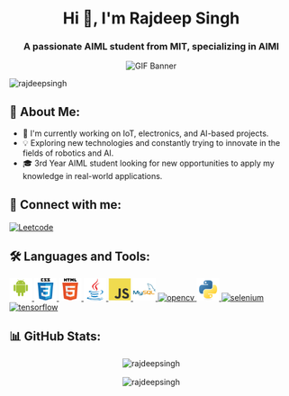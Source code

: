 <h1 align="center">Hi 👋, I'm Rajdeep Singh</h1>
<h3 align="center">A passionate AIML student from MIT, specializing in AIMl</h3>

<!-- GIF Banner -->
<p align="center">
  <img src="https://developers.giphy.com/branch/master/static/api-c99e353f761d318322c853c03ebcf21b.gif" alt="GIF Banner" width="100%" height="250"/>
</p>



<p align="left">
  <img src="https://komarev.com/ghpvc/?username=rajdeepsingh&label=Profile%20views&color=blue&style=plastic" alt="rajdeepsingh" />
</p>

<h2 align="left">🌟 About Me:</h2>
<ul>
  <li>🚀 I'm currently working on IoT, electronics, and AI-based projects.</li>
  <li>💡 Exploring new technologies and constantly trying to innovate in the fields of robotics and AI.</li>
  <li>🎓 3rd Year AIML student looking for new opportunities to apply my knowledge in real-world applications.</li>
</ul>

<h2 align="left">🔗 Connect with me:</h2>
<p align="left">
  <a href="https://www.leetcode.com/rajdeepsingh5272" target="_blank">
    <img align="center" src="https://raw.githubusercontent.com/rahuldkjain/github-profile-readme-generator/master/src/images/icons/Social/leet-code.svg" alt="Leetcode" height="30" width="40" />
  </a>
</p>

<h2 align="left">🛠 Languages and Tools:</h2>
<p align="left">
  <a href="https://developer.android.com" target="_blank" rel="noreferrer">
    <img src="https://raw.githubusercontent.com/devicons/devicon/master/icons/android/android-original-wordmark.svg" alt="android" width="40" height="40"/>
  </a>
  <a href="https://www.w3schools.com/css/" target="_blank" rel="noreferrer">
    <img src="https://raw.githubusercontent.com/devicons/devicon/master/icons/css3/css3-original-wordmark.svg" alt="css3" width="40" height="40"/>
  </a>
  <a href="https://www.w3.org/html/" target="_blank" rel="noreferrer">
    <img src="https://raw.githubusercontent.com/devicons/devicon/master/icons/html5/html5-original-wordmark.svg" alt="html5" width="40" height="40"/>
  </a>
  <a href="https://www.java.com" target="_blank" rel="noreferrer">
    <img src="https://raw.githubusercontent.com/devicons/devicon/master/icons/java/java-original.svg" alt="java" width="40" height="40"/>
  </a>
  <a href="https://developer.mozilla.org/en-US/docs/Web/JavaScript" target="_blank" rel="noreferrer">
    <img src="https://raw.githubusercontent.com/devicons/devicon/master/icons/javascript/javascript-original.svg" alt="javascript" width="40" height="40"/>
  </a>
  <a href="https://www.mysql.com/" target="_blank" rel="noreferrer">
    <img src="https://raw.githubusercontent.com/devicons/devicon/master/icons/mysql/mysql-original-wordmark.svg" alt="mysql" width="40" height="40"/>
  </a>
  <a href="https://opencv.org/" target="_blank" rel="noreferrer">
    <img src="https://www.vectorlogo.zone/logos/opencv/opencv-icon.svg" alt="opencv" width="40" height="40"/>
  </a>
  <a href="https://www.python.org" target="_blank" rel="noreferrer">
    <img src="https://raw.githubusercontent.com/devicons/devicon/master/icons/python/python-original.svg" alt="python" width="40" height="40"/>
  </a>
  <a href="https://www.selenium.dev" target="_blank" rel="noreferrer">
    <img src="https://raw.githubusercontent.com/detain/svg-logos/780f25886640cef088af994181646db2f6b1a3f8/svg/selenium-logo.svg" alt="selenium" width="40" height="40"/>
  </a>
  <a href="https://www.tensorflow.org" target="_blank" rel="noreferrer">
    <img src="https://www.vectorlogo.zone/logos/tensorflow/tensorflow-icon.svg" alt="tensorflow" width="40" height="40"/>
  </a>
</p>

<h2 align="left">📊 GitHub Stats:</h2>
<p align="center">
  <img align="center" src="https://github-readme-stats.vercel.app/api?username=rajdeepsingh&show_icons=true&locale=en" alt="rajdeepsingh" />
</p>

<p align="center">
  <img align="center" src="https://github-readme-streak-stats.herokuapp.com/?user=rajdeepsingh&" alt="rajdeepsingh" />
</p>
